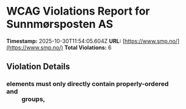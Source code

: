# WCAG Violations Report for Sunnmørsposten AS

**Timestamp:** 2025-10-30T11:54:05.604Z
**URL:** [https://www.smp.no/](https://www.smp.no/)
**Total Violations:** 6

## Violation Details

### <dl> elements must only directly contain properly-ordered <dt> and <dd> groups, <script>, <template> or <div> elements

- **Impact:** serious
- **Description:** Ensure <dl> elements are structured correctly
- **Help URL:** https://dequeuniversity.com/rules/axe/4.10/definition-list?application=playwright
- **Tags:** cat.structure, wcag2a, wcag131, EN-301-549, EN-9.1.3.1
- **Count:** 2

#### Affected Elements:

- `.Credits:nth-child(2) > dl:nth-child(3)`
- `.Credits:nth-child(2) > dl:nth-child(4)`

### Main landmark should not be contained in another landmark

- **Impact:** moderate
- **Description:** Ensure the main landmark is at top level
- **Help URL:** https://dequeuniversity.com/rules/axe/4.10/landmark-main-is-top-level?application=playwright
- **Tags:** cat.semantics, best-practice
- **Count:** 99

#### Affected Elements:

- `.breakingvarsel.hot70.gridfullsize > a > .text.t100`
- `.Bundles:nth-child(1) > .OnePlusXTeasers.grid > .gridspotlight.card-size-large.life40 > a > .text.t100`
- `.breakingvarsel.hot40.gridspotlightside > a > .text.t100`
- `.hot50.gridspotlightside.payed > a > .text.t100`
- `.flipped.OnePlusXTeasers.grid:nth-child(1) > .opinion.life40.hot60 > a > .text.t100`
- `.flipped.OnePlusXTeasers.grid:nth-child(1) > .hot70.gridspotlight.card-size-large > a > .text.t100`
- `.flipped.OnePlusXTeasers.grid:nth-child(1) > .hot60.gridspotlightside.payed > a > .text.t100`
- `.ThreeTeasers.grid:nth-child(2) > .gridtriple.hot60.life20:nth-child(1) > a > .text.t100`
- `.life60.is-dark-skin.hot70 > a > .text.t100`
- `.breaking > a > .text.t100`
- `.OnePlusXTeasers.grid:nth-child(4) > .gridspotlight.card-size-large.life40 > a > .text.t100`
- `.OnePlusXTeasers.grid:nth-child(4) > .hot60.gridspotlightside.life20:nth-child(2) > a > .text.t100`
- `.OnePlusXTeasers.grid:nth-child(4) > .life40.hot60.gridspotlightside > a > .text.t100`
- `.OnePlusXTeasers.grid:nth-child(4) > .no-image.hot60.gridspotlightside > a > .text.t100`
- `.flipped.OnePlusXTeasers.grid:nth-child(5) > .hot50.gridspotlightside.life20 > a > .text.t100`
- `.flipped.OnePlusXTeasers.grid:nth-child(5) > .gridspotlight.card-size-large.hot60 > a > .text.t100`
- `.is-prefix-red-skin.life60.is-skin > a > .text.t100`
- `.AdWithTeaser.grid:nth-child(6) > .life40.gridtriple.hot60 > a > .text.t100`
- `.life60.hot30.gridtriple > a > .text.t100`
- `.opinion.life40.gridtriple > a > .text.t100`
- `.ThreeTeasers.grid:nth-child(7) > .hot50.gridtriple.payed > a > .text.t100`
- `.is-prefix-red-skin.is-skin.gridspotlight > a > .text.t100`
- `.OnePlusXTeasers.grid:nth-child(8) > .hot50.gridspotlightside.life20 > a > .text.t100`
- `.OnePlusXTeasers.grid:nth-child(8) > .life40.hot60.gridspotlightside > a > .text.t100`
- `.OnePlusXTeasers.grid:nth-child(8) > .is-aske-skin.no-image.is-skin > a > .text.t100`
- `.flipped.OnePlusXTeasers.grid:nth-child(10) > .hot60.gridspotlightside.life20:nth-child(1) > a > .text.t100`
- `.flipped.OnePlusXTeasers.grid:nth-child(10) > .hot50.gridspotlight.card-size-large > a > .text.t100`
- `.flipped.OnePlusXTeasers.grid:nth-child(10) > .hot60.gridspotlightside.life20:nth-child(3) > a > .text.t100`
- `.hot80.life40.gridtriple > a > .text.t100`
- `.is-dark-skin.is-skin.life40 > a > .text.t100`
- `.ThreeTeasers.grid:nth-child(13) > .opinion.hot40.gridtriple > a > .text.t100`
- `.OnePlusXTeasers.grid:nth-child(15) > .hot50.gridspotlight.card-size-large > a > .text.t100`
- `.OnePlusXTeasers.grid:nth-child(15) > .hot60.gridspotlightside.payed > a > .text.t100`
- `.OnePlusXTeasers.grid:nth-child(15) > .no-image.hot30.gridspotlightside > a > .text.t100`
- `.hot70.is-aske-skin.is-skin > a > .text.t100`
- `.AdWithTeaser.flipped.grid:nth-child(16) > .gridtriple.hot60.payed > a > .text.t100`
- `.flipped.OnePlusXTeasers.grid:nth-child(17) > .hot40.gridspotlightside.payed > a > .text.t100`
- `.flipped.OnePlusXTeasers.grid:nth-child(17) > .gridspotlight.card-size-large.hot60 > a > .text.t100`
- `.flipped.OnePlusXTeasers.grid:nth-child(17) > .hot60.gridspotlightside.payed > a > .text.t100`
- `.is-aske-skin.is-skin.gridtriple > a > .text.t100`
- `.ThreeTeasers.grid:nth-child(18) > .hot40.gridtriple.payed:nth-child(2) > a > .text.t100`
- `.ThreeTeasers.grid:nth-child(18) > .hot40.gridtriple.payed:nth-child(3) > a > .text.t100`
- `.OnePlusXTeasers.grid:nth-child(20) > .hot50.gridspotlight.card-size-large > a > .text.t100`
- `.OnePlusXTeasers.grid:nth-child(20) > .hot40.gridspotlightside.payed > a > .text.t100`
- `.OnePlusXTeasers.grid:nth-child(20) > .hot30.gridspotlightside.payed > a > .text.t100`
- `.AdWithTeaser.grid:nth-child(21) > .hot50.gridtriple.payed > a > .text.t100`
- `.flipped.OnePlusXTeasers.grid:nth-child(22) > .life40.hot60.gridspotlightside > a > .text.t100`
- `.flipped.OnePlusXTeasers.grid:nth-child(22) > .gridspotlight.card-size-large.life40 > a > .text.t100`
- `.flipped.OnePlusXTeasers.grid:nth-child(22) > .hot40.gridspotlightside.life20 > a > .text.t100`
- `.flipped.OnePlusXTeasers.grid:nth-child(22) > .is-aske-skin.no-image.is-skin > a > .text.t100`
- `.ThreeTeasers.grid:nth-child(24) > .hot40.gridtriple.payed:nth-child(1) > a > .text.t100`
- `.ThreeTeasers.grid:nth-child(24) > .hot40.gridtriple.payed:nth-child(2) > a > .text.t100`
- `.ThreeTeasers.grid:nth-child(24) > .hot50.gridtriple.payed > a > .text.t100`
- `.AdWithTeaser.flipped.grid:nth-child(25) > .opinion.hot40.gridtriple > a > .text.t100`
- `.OnePlusXTeasers.grid:nth-child(26) > .gridspotlight.card-size-large.life40 > a > .text.t100`
- `.OnePlusXTeasers.grid:nth-child(26) > .hot40.gridspotlightside.payed > a > .text.t100`
- `.OnePlusXTeasers.grid:nth-child(26) > .hot30.gridspotlightside.payed > a > .text.t100`
- `.flipped.OnePlusXTeasers.grid:nth-child(27) > .is-prefix-red-skin.is-skin.hot60 > a > .text.t100`
- `.flipped.OnePlusXTeasers.grid:nth-child(27) > .gridspotlight.card-size-large.hot60 > a > .text.t100`
- `.flipped.OnePlusXTeasers.grid:nth-child(27) > .hot40.gridspotlightside.life20 > a > .text.t100`
- `.ThreeTeasers.grid:nth-child(29) > .hot40.gridtriple.life20:nth-child(1) > a > .text.t100`
- `.ThreeTeasers.grid:nth-child(29) > .opinion.hot30.gridtriple > a > .text.t100`
- `.ThreeTeasers.grid:nth-child(29) > .hot40.gridtriple.life20:nth-child(3) > a > .text.t100`
- `.OnePlusXTeasers.grid:nth-child(30) > .gridspotlight.card-size-large.life40 > a > .text.t100`
- `.hot80.life60.gridspotlightside > a > .text.t100`
- `.OnePlusXTeasers.grid:nth-child(30) > .hot60.gridspotlightside.payed > a > .text.t100`
- `.is-aske-skin.no-image.hot30 > a > .text.t100`
- `.variant-a > a > .text.t100`
- `.flipped.OnePlusXTeasers.grid:nth-child(33) > .hot50.gridspotlight.card-size-large > a > .text.t100`
- `.flipped.OnePlusXTeasers.grid:nth-child(33) > .hot30.gridspotlightside.life20 > a > .text.t100`
- `.AdWithTeaser.grid:nth-child(34) > .gridtriple.hot60.payed > a > .text.t100`
- `.ThreeTeasers.grid:nth-child(35) > .hot50.gridtriple.life20 > a > .text.t100`
- `.ThreeTeasers.grid:nth-child(35) > .hot40.gridtriple.payed > a > .text.t100`
- `.ThreeTeasers.grid:nth-child(35) > .opinion.hot30.gridtriple > a > .text.t100`
- `.OnePlusXTeasers.grid:nth-child(37) > .gridspotlight.card-size-large.life40 > a > .text.t100`
- `.OnePlusXTeasers.grid:nth-child(37) > .opinion.life40.hot60 > a > .text.t100`
- `.opinion.hot30.gridspotlightside > a > .text.t100`
- `.AdWithTeaser.flipped.grid:nth-child(39) > .hot30.gridtriple.life20 > a > .text.t100`
- `.flipped.OnePlusXTeasers.grid:nth-child(40) > .is-dark-skin.is-skin.hot60 > a > .text.t100`
- `.flipped.OnePlusXTeasers.grid:nth-child(40) > .gridspotlight.card-size-large.life40 > a > .text.t100`
- `.flipped.OnePlusXTeasers.grid:nth-child(40) > .hot60.gridspotlightside.payed:nth-child(3) > a > .text.t100`
- `.flipped.OnePlusXTeasers.grid:nth-child(40) > .is-aske-skin.no-image.is-skin > a > .text.t100`
- `.AdWithTeaser.grid:nth-child(41) > .opinion.hot40.gridtriple > a > .text.t100`
- `.ThreeTeasers.grid:nth-child(42) > .hot40.gridtriple.life20:nth-child(1) > a > .text.t100`
- `.ThreeTeasers.grid:nth-child(42) > .hot40.gridtriple.payed:nth-child(2) > a > .text.t100`
- `.ThreeTeasers.grid:nth-child(42) > .hot40.gridtriple.payed:nth-child(3) > a > .text.t100`
- `.OnePlusXTeasers.grid:nth-child(43) > .gridspotlight.card-size-large.hot60 > a > .text.t100`
- `.life40.hot40.gridspotlightside > a > .text.t100`
- `.opinion.hot40.gridspotlightside > a > .text.t100`
- `.flipped.OnePlusXTeasers.grid:nth-child(44) > .hot30.gridspotlightside.payed > a > .text.t100`
- `.flipped.OnePlusXTeasers.grid:nth-child(44) > .hot70.gridspotlight.card-size-large > a > .text.t100`
- `.hot70.life40.gridspotlightside > a > .text.t100`
- `.is-dark-skin.no-image.is-skin > a > .text.t100`
- `.ThreeTeasers.grid:nth-child(45) > .hot40.gridtriple.payed > a > .text.t100`
- `.ThreeTeasers.grid:nth-child(45) > .hot50.gridtriple.payed > a > .text.t100`
- `.ThreeTeasers.grid:nth-child(45) > .life40.gridtriple.hot60 > a > .text.t100`
- `.OnePlusXTeasers.grid:nth-child(46) > .gridspotlight.card-size-large.life40 > a > .text.t100`
- `.OnePlusXTeasers.grid:nth-child(46) > .hot30.gridspotlightside.life20 > a > .text.t100`
- `.OnePlusXTeasers.grid:nth-child(46) > .life40.hot60.gridspotlightside > a > .text.t100`

### Document should not have more than one main landmark

- **Impact:** moderate
- **Description:** Ensure the document has at most one main landmark
- **Help URL:** https://dequeuniversity.com/rules/axe/4.10/landmark-no-duplicate-main?application=playwright
- **Tags:** cat.semantics, best-practice
- **Count:** 1

#### Affected Elements:

- `.Layout`

### Landmarks should have a unique role or role/label/title (i.e. accessible name) combination

- **Impact:** moderate
- **Description:** Ensure landmarks are unique
- **Help URL:** https://dequeuniversity.com/rules/axe/4.10/landmark-unique?application=playwright
- **Tags:** cat.semantics, best-practice
- **Count:** 2

#### Affected Elements:

- `.top`
- `.Layout`

### All page content should be contained by landmarks

- **Impact:** moderate
- **Description:** Ensure all page content is contained by landmarks
- **Help URL:** https://dequeuniversity.com/rules/axe/4.10/region?application=playwright
- **Tags:** cat.keyboard, best-practice
- **Count:** 1

#### Affected Elements:

- `.breaking-stripe`

### Elements should not have tabindex greater than zero

- **Impact:** serious
- **Description:** Ensure tabindex attribute values are not greater than 0
- **Help URL:** https://dequeuniversity.com/rules/axe/4.10/tabindex?application=playwright
- **Tags:** cat.keyboard, best-practice
- **Count:** 2

#### Affected Elements:

- `.user`
- `.main`
